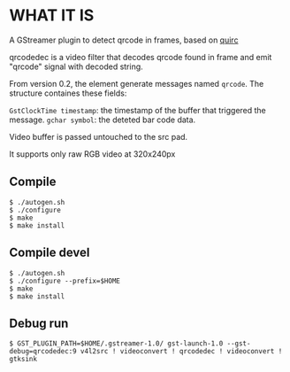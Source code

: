 WHAT IT IS
==========

A GStreamer plugin to detect qrcode in frames, based on [quirc](https://github.com/dlbeer/quirc/)

qrcodedec is a video filter that decodes qrcode found in frame
and emit "qrcode" signal with decoded string.

From version 0.2, the element generate messages named `qrcode`.
The structure containes these fields:

`GstClockTime timestamp`: the timestamp of the buffer that triggered the message.
`gchar symbol`: the deteted bar code data.

Video buffer is passed untouched to the src pad.

It supports only raw RGB video at 320x240px


Compile
-------

    $ ./autogen.sh
    $ ./configure
    $ make
    $ make install


Compile devel
-------------

    $ ./autogen.sh
    $ ./configure --prefix=$HOME
    $ make
    $ make install

Debug run
---------

    $ GST_PLUGIN_PATH=$HOME/.gstreamer-1.0/ gst-launch-1.0 --gst-debug=qrcodedec:9 v4l2src ! videoconvert ! qrcodedec ! videoconvert ! gtksink

